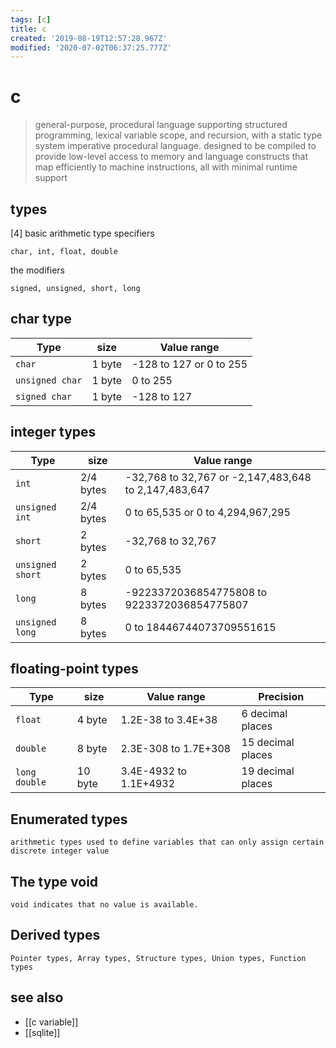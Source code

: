 ```yaml
---
tags: [c]
title: c
created: '2019-08-19T12:57:28.967Z'
modified: '2020-07-02T06:37:25.777Z'
---
```


# c

> general-purpose, procedural language supporting structured programming, lexical variable scope, and recursion, with a static type system
> imperative procedural language. designed to be compiled to provide low-level access to memory and language constructs that map efficiently to machine instructions, all with minimal runtime support

## types

[4] basic arithmetic type specifiers 
  
    char, int, float, double
    
the modifiers 

    signed, unsigned, short, long
    

## char type
| Type            |	size      |	Value range                                           |
|--               |--         |--                                                     |
| `char`          |	1 byte 	  | -128 to 127 or 0 to 255                               |
| `unsigned char` |	1 byte 	  | 0 to 255                                              |
| `signed char`   |	1 byte 	  | -128 to 127                                           |

## integer types
| Type            |	size      |	Value range                                           |
|--               |--         |--                                                     |
| `int`           |	2/4 bytes | -32,768 to 32,767 or -2,147,483,648 to 2,147,483,647  |
| `unsigned int`  |	2/4 bytes | 0 to 65,535 or 0 to 4,294,967,295                     |
| `short`         |	2 bytes   | -32,768 to 32,767                                     |
| `unsigned short`|	2 bytes   | 0 to 65,535                                           |
| `long`          |	8 bytes   | -9223372036854775808 to 9223372036854775807           |
| `unsigned long` |	8 bytes   | 0 to 18446744073709551615                             |


## floating-point types
|Type           | size    |	Value range           |	Precision         |
|--             |--       |--                     |--                 |
| `float`       |	4 byte  |	1.2E-38 to 3.4E+38    |	6 decimal places  |
| `double`      |	8 byte  |	2.3E-308 to 1.7E+308  |	15 decimal places |
| `long double` |	10 byte |	3.4E-4932 to 1.1E+4932|	19 decimal places |


## Enumerated types

    arithmetic types used to define variables that can only assign certain discrete integer value

## The type void

    void indicates that no value is available.

## Derived types

    Pointer types, Array types, Structure types, Union types, Function types

## see also
- [[c variable]]
- [[sqlite]]

